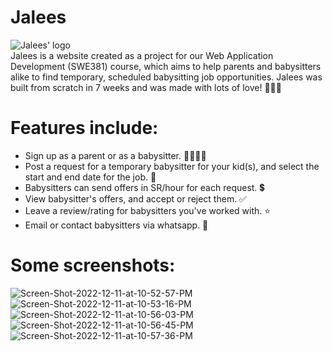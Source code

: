 # Jalees
<img src="https://i.ibb.co/bNjN2cc/logo.png" alt="Jalees' logo" border="0"><br>
Jalees is a website created as a project for our Web Application Development (SWE381) course, which aims to help parents and babysitters alike to find temporary, scheduled babysitting job opportunities. Jalees was built from scratch in 7 weeks and was made with lots of love! 👶🏽🤍

# Features include:
- Sign up as a parent or as a babysitter. 👨‍👩‍👧‍👦
- Post a request for a temporary babysitter for your kid(s), and select the start and end date for the job. 📨
- Babysitters can send offers in SR/hour for each request. 💲
- View babysitter's offers, and accept or reject them. ✅
- Leave a review/rating for babysitters you've worked with. ⭐️
- Email or contact babysitters via whatsapp. 📲


# Some screenshots:
<img src="https://i.ibb.co/pfXf9ZH/Screen-Shot-2022-12-11-at-10-52-57-PM.png" alt="Screen-Shot-2022-12-11-at-10-52-57-PM" border="0">
<br>
<img src="https://i.ibb.co/1Ts3hw2/Screen-Shot-2022-12-11-at-10-53-16-PM.png" alt="Screen-Shot-2022-12-11-at-10-53-16-PM" border="0">
<br>
<img src="https://i.ibb.co/wsLvzDB/Screen-Shot-2022-12-11-at-10-56-03-PM.png" alt="Screen-Shot-2022-12-11-at-10-56-03-PM" border="0">
<br>
<img src="https://i.ibb.co/VSGR7T6/Screen-Shot-2022-12-11-at-10-56-45-PM.png" alt="Screen-Shot-2022-12-11-at-10-56-45-PM" border="0">
<br>
<img src="https://i.ibb.co/yhKq71S/Screen-Shot-2022-12-11-at-10-57-36-PM.png" alt="Screen-Shot-2022-12-11-at-10-57-36-PM" border="0">
